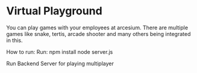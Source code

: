 # Virtual Playground 
You can play games with your employees at arcesium.
There are multiple games like snake, tertis, arcade shooter and many others being integrated in this.

How to run:
Run:
 npm install
 node server.js

Run Backend Server for playing multiplayer
